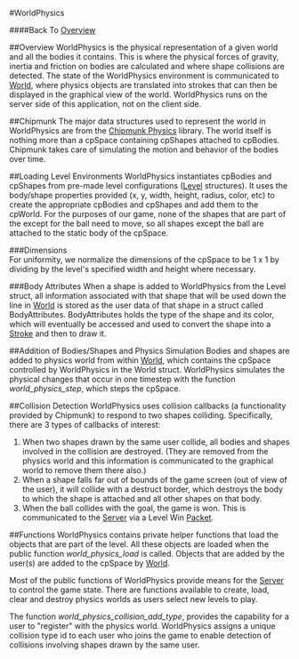 #WorldPhysics

####Back To [Overview](./Overview.html)

##Overview
WorldPhysics is the physical representation of a given world and all the bodies it contains. This is where the physical forces of gravity, inertia and friction on bodies are calculated and where shape collisions are detected. The state of the WorldPhysics environment is communicated to [World](./World.html), where physics objects are translated into strokes that can then be displayed in the graphical view of the world. WorldPhysics runs on the server side of this application, not on the client side.

##Chipmunk
The major data structures used to represent the world in WorldPhysics are from the [Chipmunk Physics](http://www.chipmunk-physics.net/) library.  The world itself is nothing more than a cpSpace containing cpShapes attached to cpBodies. Chipmunk takes care of simulating the motion and behavior of the bodies over time.

##Loading Level Environments
WorldPhysics instantiates cpBodies and cpShapes from pre-made level configurations ([Level](./level.html) structures). It uses the body/shape properties provided (x, y, width, height, radius, color, etc) to create the appropriate cpBodies and cpShapes and add them to the cpWorld. For the purposes of our game, none of the shapes that are part of the except for the ball need to move, so all shapes except the ball are attached to the static body of the cpSpace.

###Dimensions  
For uniformity, we normalize the dimensions of the cpSpace to be 1 x 1 by dividing by the level's specified width and height where necessary.

###Body Attributes
When a shape is added to WorldPhysics from the Level struct, all information associated with that shape that will be used down the line in [World](./World.html) is stored as the user data of that shape in a struct called BodyAttributes. BodyAttributes holds the type of the shape and its color, which will eventually be accessed and used to convert the shape into a [Stroke](./Stroke.html) and then to draw it.

##Addition of Bodies/Shapes and Physics Simulation
Bodies and shapes are added to physics world from within [World](./World.html), which contains the cpSpace controlled by WorldPhysics in the World struct. WorldPhysics simulates the physical changes that occur in one timestep with the function *world\_physics\_step*, which steps the cpSpace.

##Collision Detection
WorldPhysics uses collision callbacks (a functionality provided by Chipmunk) to respond to two shapes colliding. Specifically, there are 3 types of callbacks of interest:

1. When two shapes drawn by the same user collide, all bodies and shapes involved in the collision are destroyed. (They are removed from the physics world and this information is communicated to the graphical world to remove them there also.)
2. When a shape falls far out of bounds of the game screen (out of view of the user), it will collide with a destruct border, which destroys the body to which the shape is attached and all other shapes on that body.
3. When the ball collides with the goal, the game is won. This is communicated to the [Server](./Server.html) via a Level Win [Packet](./Packet.html).

##Functions
WorldPhysics contains private helper functions that load the objects that are part of the level. All these objects are loaded when the public function *world\_physics\_load* is called. Objects that are added by the user(s) are added to the cpSpace by [World](./World.html).

Most of the public functions of WorldPhysics provide means for the [Server](./Server.html) to control the game state. There are functions available to create, load, clear and destroy physics worlds as users select new levels to play.

The function *world\_physics\_collision\_add\_type*, provides the capability for a user to "register" with the physics world. WorldPhysics assigns a unique collision type id to each user who joins the game to enable detection of collisions involving shapes drawn by the same user.